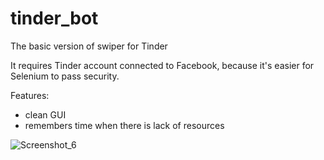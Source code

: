# tinder_bot
The basic version of swiper for Tinder

It requires Tinder account connected to Facebook, because it's easier for Selenium to pass security.

Features:
- clean GUI
- remembers time when there is lack of resources

![Screenshot_6](https://user-images.githubusercontent.com/75072755/203335779-c11c419b-23d7-4892-a560-653c06bb4f10.png)
